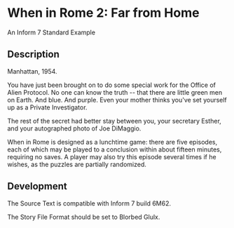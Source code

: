 # When in Rome 2: Far from Home

An Inform 7 Standard Example

## Description

Manhattan, 1954. 

You have just been brought on to do some special work for the Office of Alien Protocol. No one can know the truth -- that there are little green men on Earth. And blue. And purple. Even your mother thinks you've set yourself up as a Private Investigator.

The rest of the secret had better stay between you, your secretary Esther, and your autographed photo of Joe DiMaggio.

When in Rome is designed as a lunchtime game: there are five episodes, each of which may be played to a conclusion within about fifteen minutes, requiring no saves. A player may also try this episode several times if he wishes, as the puzzles are partially randomized.

## Development

The Source Text is compatible with Inform 7 build 6M62.

The Story File Format should be set to Blorbed Glulx.
